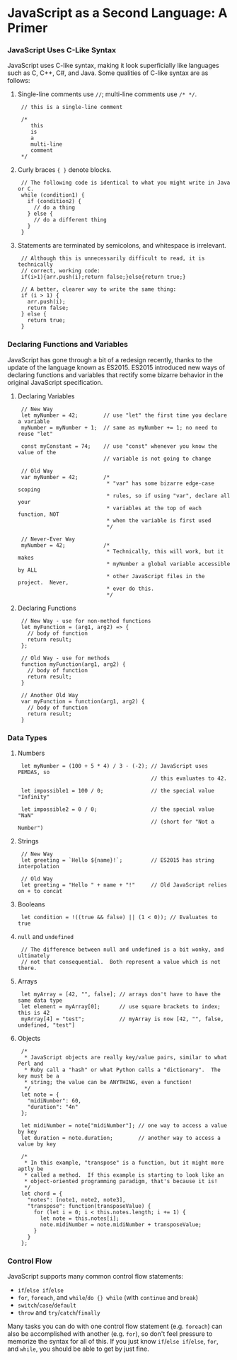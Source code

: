 # JavaScript as a Second Language: A Primer

### JavaScript Uses C-Like Syntax

JavaScript uses C-like syntax, making it look superficially like languages such
as C, C++, C#, and Java.  Some qualities of C-like syntax are as follows:

1. Single-line comments use `//`; multi-line comments use `/* */`.

		// this is a single-line comment

		/*
		   this
		   is
		   a
		   multi-line
		   comment
		*/

2. Curly braces `{ }` denote blocks.

		// The following code is identical to what you might write in Java or C.
		while (condition1) {
		  if (condition2) {
		    // do a thing
		  } else {
		    // do a different thing
		  }
		}

3. Statements are terminated by semicolons, and whitespace is irrelevant.

		// Although this is unnecessarily difficult to read, it is technically
		// correct, working code:
		if(i>1){arr.push(i);return false;}else{return true;}

		// A better, clearer way to write the same thing:
		if (i > 1) {
		  arr.push(i);
		  return false;
		} else {
		  return true;
		}


### Declaring Functions and Variables

JavaScript has gone through a bit of a redesign recently, thanks to the update
of the language known as ES2015.  ES2015 introduced new ways of declaring
functions and variables that rectify some bizarre behavior in the original
JavaScript specification.

1. Declaring Variables

		// New Way
		let myNumber = 42;        // use "let" the first time you declare a variable
		myNumber = myNumber + 1;  // same as myNumber += 1; no need to reuse "let"

		const myConstant = 74;    // use "const" whenever you know the value of the
		                          // variable is not going to change

		// Old Way
		var myNumber = 42;        /*
		                           * "var" has some bizarre edge-case scoping
		                           * rules, so if using "var", declare all your
		                           * variables at the top of each function, NOT
		                           * when the variable is first used
		                           */

		// Never-Ever Way
		myNumber = 42;            /*
		                           * Technically, this will work, but it makes
		                           * myNumber a global variable accessible by ALL
		                           * other JavaScript files in the project.  Never,
		                           * ever do this.
		                           */

2. Declaring Functions

		// New Way - use for non-method functions
		let myFunction = (arg1, arg2) => {
		  // body of function
		  return result;
		};

		// Old Way - use for methods
		function myFunction(arg1, arg2) {
		  // body of function
		  return result;
		}

		// Another Old Way
		var myFunction = function(arg1, arg2) {
		  // body of function
		  return result;
		}


### Data Types

1. Numbers

		let myNumber = (100 + 5 * 4) / 3 - (-2); // JavaScript uses PEMDAS, so
		                                         // this evaluates to 42.

		let impossible1 = 100 / 0;               // the special value "Infinity"

		let impossible2 = 0 / 0;                 // the special value "NaN"
	                                             // (short for "Not a Number")

2. Strings

		// New Way
		let greeting = `Hello ${name}!`;         // ES2015 has string interpolation

		// Old Way
		let greeting = "Hello " + name + "!"     // Old JavaScript relies on + to concat

3. Booleans

		let condition = !((true && false) || (1 < 0)); // Evaluates to true

4. `null` and `undefined`

		// The difference between null and undefined is a bit wonky, and ultimately
		// not that consequential.  Both represent a value which is not there.

5. Arrays

		let myArray = [42, "", false]; // arrays don't have to have the same data type
		let element = myArray[0];      // use square brackets to index; this is 42
		myArray[4] = "test";           // myArray is now [42, "", false, undefined, "test"]

6. Objects

		/*
		 * JavaScript objects are really key/value pairs, similar to what Perl and
		 * Ruby call a "hash" or what Python calls a "dictionary".  The key must be a
		 * string; the value can be ANYTHING, even a function!
		 */
		let note = {
		  "midiNumber": 60,
		  "duration": "4n"
		};

		let midiNumber = note["midiNumber"]; // one way to access a value by key
		let duration = note.duration;        // another way to access a value by key

		/*
		 * In this example, "transpose" is a function, but it might more aptly be
		 * called a method.  If this example is starting to look like an
		 * object-oriented programming paradigm, that's because it is!
		 */
		let chord = {
		  "notes": [note1, note2, note3],
		  "transpose": function(transposeValue) {
		    for (let i = 0; i < this.notes.length; i += 1) {
		      let note = this.notes[i];
		      note.midiNumber = note.midiNumber + transposeValue;
		    }
		  }
		};


### Control Flow

JavaScript supports many common control flow statements:

  - `if`/`else if`/`else`
  - `for`, `foreach`, and `while`/`do {} while` (with `continue` and `break`)
  - `switch`/`case`/`default`
  - `throw` and `try`/`catch`/`finally`

Many tasks you can do with one control flow statement (e.g. `foreach`) can also
be accomplished with another (e.g. `for`), so don't feel pressure to memorize
the syntax for all of this.  If you just know `if`/`else if`/`else`, `for`, and
`while`, you should be able to get by just fine.
